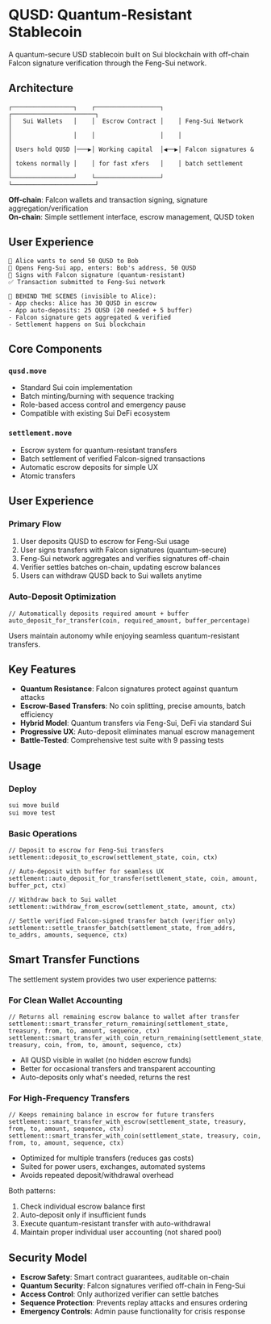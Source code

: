 # QUSD: Quantum-Resistant Stablecoin

A quantum-secure USD stablecoin built on Sui blockchain with off-chain Falcon signature verification through the Feng-Sui network.

## Architecture

```
┌─────────────────┐    ┌──────────────────┐    ┌───────────────────────┐
│   Sui Wallets   │    │  Escrow Contract │    │ Feng-Sui Network      │
│                 │    │                  │    │                       │
│ Users hold QUSD │───▶│ Working capital  │◀──▶│ Falcon signatures &   │
│ tokens normally │    │ for fast xfers   │    │ batch settlement      │
└─────────────────┘    └──────────────────┘    └───────────────────────┘
```

**Off-chain**: Falcon wallets and transaction signing, signature aggregation/verification  
**On-chain**: Simple settlement interface, escrow management, QUSD token

## User Experience
```
👤 Alice wants to send 50 QUSD to Bob
📱 Opens Feng-Sui app, enters: Bob's address, 50 QUSD
🔐 Signs with Falcon signature (quantum-resistant)
✅ Transaction submitted to Feng-Sui network

🤖 BEHIND THE SCENES (invisible to Alice):
- App checks: Alice has 30 QUSD in escrow
- App auto-deposits: 25 QUSD (20 needed + 5 buffer)
- Falcon signature gets aggregated & verified
- Settlement happens on Sui blockchain
```

## Core Components

### `qusd.move`
- Standard Sui coin implementation
- Batch minting/burning with sequence tracking
- Role-based access control and emergency pause
- Compatible with existing Sui DeFi ecosystem

### `settlement.move`
- Escrow system for quantum-resistant transfers
- Batch settlement of verified Falcon-signed transactions
- Automatic escrow deposits for simple UX
- Atomic transfers

## User Experience

### Primary Flow
1. User deposits QUSD to escrow for Feng-Sui usage
2. User signs transfers with Falcon signatures (quantum-secure)
3. Feng-Sui network aggregates and verifies signatures off-chain
4. Verifier settles batches on-chain, updating escrow balances
5. Users can withdraw QUSD back to Sui wallets anytime

### Auto-Deposit Optimization
```move
// Automatically deposits required amount + buffer
auto_deposit_for_transfer(coin, required_amount, buffer_percentage)
```

Users maintain autonomy while enjoying seamless quantum-resistant transfers.

## Key Features

- **Quantum Resistance**: Falcon signatures protect against quantum attacks
- **Escrow-Based Transfers**: No coin splitting, precise amounts, batch efficiency  
- **Hybrid Model**: Quantum transfers via Feng-Sui, DeFi via standard Sui
- **Progressive UX**: Auto-deposit eliminates manual escrow management
- **Battle-Tested**: Comprehensive test suite with 9 passing tests

## Usage

### Deploy
```bash
sui move build
sui move test
```

### Basic Operations
```move
// Deposit to escrow for Feng-Sui transfers
settlement::deposit_to_escrow(settlement_state, coin, ctx)

// Auto-deposit with buffer for seamless UX  
settlement::auto_deposit_for_transfer(settlement_state, coin, amount, buffer_pct, ctx)

// Withdraw back to Sui wallet
settlement::withdraw_from_escrow(settlement_state, amount, ctx)

// Settle verified Falcon-signed transfer batch (verifier only)
settlement::settle_transfer_batch(settlement_state, from_addrs, to_addrs, amounts, sequence, ctx)
```

## Smart Transfer Functions

The settlement system provides two user experience patterns:

### For Clean Wallet Accounting
```move
// Returns all remaining escrow balance to wallet after transfer
settlement::smart_transfer_return_remaining(settlement_state, treasury, from, to, amount, sequence, ctx)
settlement::smart_transfer_with_coin_return_remaining(settlement_state, treasury, coin, from, to, amount, sequence, ctx)
```
- All QUSD visible in wallet (no hidden escrow funds)
- Better for occasional transfers and transparent accounting
- Auto-deposits only what's needed, returns the rest

### For High-Frequency Transfers  
```move
// Keeps remaining balance in escrow for future transfers
settlement::smart_transfer_with_escrow(settlement_state, treasury, from, to, amount, sequence, ctx)
settlement::smart_transfer_with_coin(settlement_state, treasury, coin, from, to, amount, sequence, ctx)
```
- Optimized for multiple transfers (reduces gas costs)
- Suited for power users, exchanges, automated systems
- Avoids repeated deposit/withdrawal overhead

Both patterns:
1. Check individual escrow balance first
2. Auto-deposit only if insufficient funds  
3. Execute quantum-resistant transfer with auto-withdrawal
4. Maintain proper individual user accounting (not shared pool)

## Security Model

- **Escrow Safety**: Smart contract guarantees, auditable on-chain
- **Quantum Security**: Falcon signatures verified off-chain in Feng-Sui
- **Access Control**: Only authorized verifier can settle batches
- **Sequence Protection**: Prevents replay attacks and ensures ordering
- **Emergency Controls**: Admin pause functionality for crisis response
